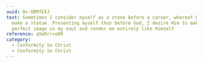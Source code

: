 ```yaml
---
uuid: Dc-ODMfEXJ
text: Sometimes I consider myself as a stone before a carver, whereof He is to
  make a statue. Presenting myself thus before God, I desire Him to make His
  perfect image in my soul and render me entirely like Himself
reference: qVwDrrveOR
category:
  - Conformity to Christ
  - Conformity to Christ
---
```


